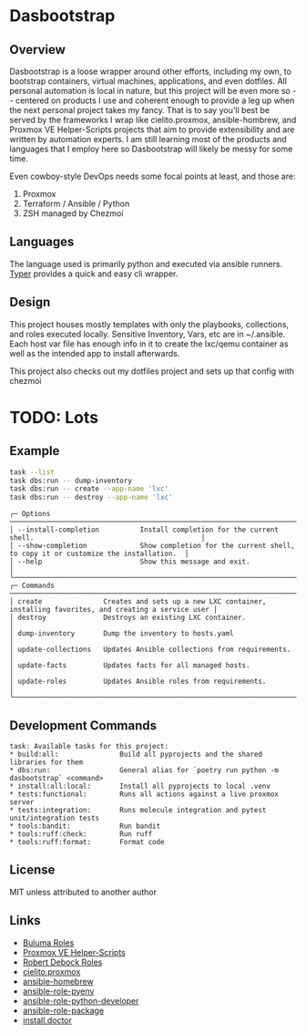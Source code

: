 # Dasbootstrap

## Overview

Dasbootstrap is a loose wrapper around other efforts, including my own, to bootstrap containers, virtual machines, applications, and even dotfiles.  All personal automation is local in nature, but this project will be even more so -- centered on products I use and coherent enough to provide a leg up when the next personal project takes my fancy.  That is to say you'll best be served by the frameworks I wrap like cielito.proxmox, ansible-hombrew, and Proxmox VE Helper-Scripts projects that aim to provide extensibility and are written by automation experts.  I am still learning most of the products and languages that I employ here so Dasbootstrap will likely be messy for some time.

Even cowboy-style DevOps needs some focal points at least, and those are:

1. Proxmox
2. Terraform / Ansible / Python
3. ZSH managed by Chezmoi

## Languages

The language used is primarily python and executed via ansible runners.  [Typer](https://github.com/tiangolo/typer) provides a quick and easy cli wrapper.

## Design

This project houses mostly templates with only the playbooks, collections, and roles executed locally.  Sensitive Inventory, Vars, etc are in ~/.ansible.  Each host var file has enough info in it to create the lxc/qemu container as well as the intended app to install afterwards.

This project also checks out my dotfiles project and sets up that config with chezmoi

# TODO: Lots

## Example

```bash
task --list
task dbs:run -- dump-inventory
task dbs:run -- create --app-name 'lxc'
task dbs:run -- destroy --app-name 'lxc'
```

```text
╭─ Options ───────────────────────────────────────────────────────────────────────────────────────────────────────╮
│ --install-completion          Install completion for the current shell.                                         │
│ --show-completion             Show completion for the current shell, to copy it or customize the installation.  │
│ --help                        Show this message and exit.                                                       │
╰─────────────────────────────────────────────────────────────────────────────────────────────────────────────────╯
╭─ Commands ──────────────────────────────────────────────────────────────────────────────────────────────────────╮
│ create               Creates and sets up a new LXC container, installing favorites, and creating a service user │
│ destroy              Destroys an existing LXC container.                                                        │
│ dump-inventory       Dump the inventory to hosts.yaml                                                           │
│ update-collections   Updates Ansible collections from requirements.                                             │
│ update-facts         Updates facts for all managed hosts.                                                       │
│ update-roles         Updates Ansible roles from requirements.                                                   │
╰─────────────────────────────────────────────────────────────────────────────────────────────────────────────────╯
```

## Development Commands

```
task: Available tasks for this project:
* build:all:               Build all pyprojects and the shared libraries for them
* dbs:run:                 General alias for `poetry run python -m dasbootstrap` <command>
* install:all:local:       Install all pyprojects to local .venv
* tests:functional:        Runs all actions against a live proxmox server
* tests:integration:       Runs molecule integration and pytest unit/integration tests
* tools:bandit:            Run bandit
* tools:ruff:check:        Run ruff
* tools:ruff:format:       Format code
```

## License

MIT unless attributed to another author

## Links

* [Buluma Roles](https://galaxy.ansible.com/ui/repo/published/buluma/roles/docs/)
* [Proxmox VE Helper-Scripts](https://tteck.github.io/Proxmox/)
* [Robert Debock Roles](https://robertdebock.nl/ansible.html)
* [cielito.proxmox](https://git.interior.edu.uy/cielito/proxmox)
* [ansible-homebrew](https://github.com/ProfessorManhattan/ansible-homebrew)
* [ansible-role-pyenv](https://github.com/staticdev/ansible-role-pyenv)
* [ansible-role-python-developer](https://github.com/staticdev/ansible-role-python-developer)
* [ansible-role-package](https://github.com/GROG/ansible-role-package)
* [install.doctor](https://github.com/megabyte-labs/install.doctor/tree/master)